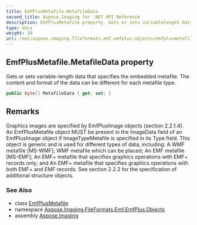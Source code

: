 ```yaml
---
title: EmfPlusMetafile.MetafileData
second_title: Aspose.Imaging for .NET API Reference
description: EmfPlusMetafile property. Gets or sets variablelength data that specifies the embedded metafile. The content and format of the data can be different for each metafile type
type: docs
weight: 20
url: /net/aspose.imaging.fileformats.emf.emfplus.objects/emfplusmetafile/metafiledata/
---
```

## EmfPlusMetafile.MetafileData property

Gets or sets variable-length data that specifies the embedded metafile. The content and format of the data can be different for each metafile type.

```csharp
public byte[] MetafileData { get; set; }
```

## Remarks

Graphics images are specified by EmfPlusImage objects (section 2.2.1.4). An EmfPlusMetafile object MUST be present in the ImageData field of an EmfPlusImage object if ImageTypeMetafile is specified in its Type field. This object is generic and is used for different types of data, including: A WMF metafile [MS-WMF]; WMF metafile which can be placed; An EMF metafile [MS-EMF]; An EMF+ metafile that specifies graphics operations with EMF+ records only; and An EMF+ metafile that specifies graphics operations with both EMF+ and EMF records. See section 2.2.2 for the specification of additional structure objects.

### See Also

* class [EmfPlusMetafile](../)
* namespace [Aspose.Imaging.FileFormats.Emf.EmfPlus.Objects](../../emfplusmetafile/)
* assembly [Aspose.Imaging](../../../)


